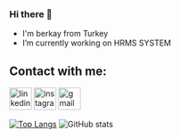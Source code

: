 ### Hi there 👋


- I'm berkay from Turkey
- I’m currently working on HRMS SYSTEM  

## Contact with me:
[<img src='https://cdn.jsdelivr.net/npm/simple-icons@3.0.1/icons/linkedin.svg' alt='linkedin' height='40'>](https://www.linkedin.com/in/berkaycan-sakar/)  [<img src='https://cdn.jsdelivr.net/npm/simple-icons@3.0.1/icons/instagram.svg' alt='instagram' height='40'>](https://www.instagram.com/berkaylxl/)  [<img src='https://cdn.jsdelivr.net/npm/simple-icons@3.0.1/icons/gmail.svg' alt='gmail' height='40'>](http://berkaycansakar@gmail.com/)  


[![Top Langs](https://github-readme-stats.vercel.app/api/top-langs/?username=berkaylxl)](https://github.com/anuraghazra/github-readme-stats) ![GitHub stats](https://github-readme-stats.vercel.app/api?username=berkaylxl&show_icons=true)  
 
 




